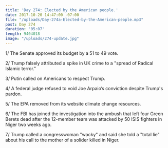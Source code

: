 ```yaml
---
title: 'Day 274: Elected by the American people.'
date: 2017-10-20 14:47:00 -07:00
file: "/uploads/Day-274a-Elected-by-the-American-people.mp3"
post: Day 274
duration: '05:07'
length: 9404018
image: "/uploads/274-update.jpg"
---
```


1/ The Senate approved its budget by a 51 to 49 vote.

2/ Trump falsely attributed a spike in UK crime to a "spread of Radical Islamic terror."

3/ Putin called on Americans to respect Trump.

4/ A federal judge refused to void Joe Arpaio’s conviction despite Trump's pardon.

5/ The EPA removed from its website climate change resources.

6/ The FBI has joined the investigation into the ambush that left four Green Berets dead after the 12-member team was attacked by 50 ISIS fighters in Niger two weeks ago.

7/ Trump called a congresswoman "wacky" and said she told a "total lie" about his call to the mother of a solider killed in Niger.